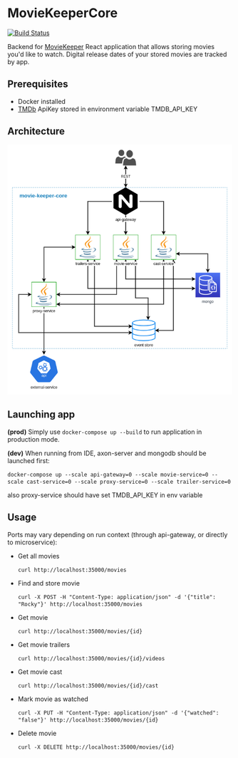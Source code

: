 # MovieKeeperCore
[![Build Status](https://travis-ci.org/matty-matt/movie-keeper-core.svg?branch=master)](https://travis-ci.org/matty-matt/movie-keeper-core)

Backend for [MovieKeeper](https://github.com/TheMickeyMike/MovieKeeper) React application that allows storing movies you'd like to watch. 
Digital release dates of your stored movies are tracked by app.

## Prerequisites
* Docker installed
* [TMDb](https://www.themoviedb.org) ApiKey stored in environment variable TMDB_API_KEY

## Architecture
![Architecture on diagram](components.png "Architecture on diagram")

## Launching app
**(prod)** Simply use `docker-compose up --build` to run application in production mode.

**(dev)** When running from IDE, axon-server and mongodb should be launched first:
```
docker-compose up --scale api-gateway=0 --scale movie-service=0 --scale cast-service=0 --scale proxy-service=0 --scale trailer-service=0
```
also proxy-service should have set TMDB_API_KEY in env variable

## Usage
Ports may vary depending on run context (through api-gateway, or directly to microservice):
- Get all movies
  ```
  curl http://localhost:35000/movies
  ```
- Find and store movie
  ```
  curl -X POST -H "Content-Type: application/json" -d '{"title": "Rocky"}' http://localhost:35000/movies
  ```
- Get movie
  ```
  curl http://localhost:35000/movies/{id}
  ```
- Get movie trailers
  ```
  curl http://localhost:35000/movies/{id}/videos
  ```
- Get movie cast
  ```
  curl http://localhost:35000/movies/{id}/cast
  ```
- Mark movie as watched
  ```
  curl -X PUT -H "Content-Type: application/json" -d '{"watched": "false"}' http://localhost:35000/movies/{id}
  ```
- Delete movie
  ```
  curl -X DELETE http://localhost:35000/movies/{id}
  ```
